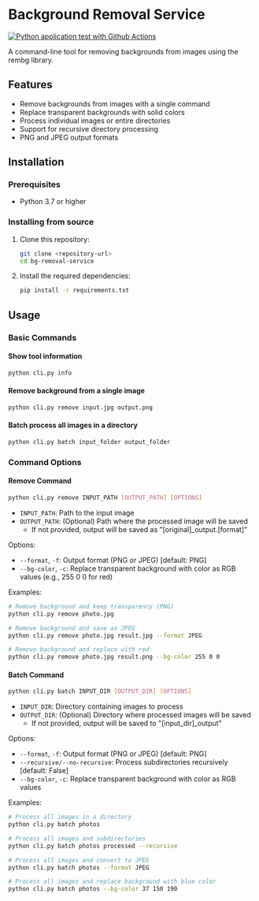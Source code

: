 # Background Removal Service

[![Python application test with Github Actions](https://github.com/blueskycircle/background-removal/actions/workflows/main.yml/badge.svg)](https://github.com/blueskycircle/background-removal/actions/workflows/main.yml)

A command-line tool for removing backgrounds from images using the rembg library.

## Features

- Remove backgrounds from images with a single command
- Replace transparent backgrounds with solid colors
- Process individual images or entire directories
- Support for recursive directory processing
- PNG and JPEG output formats

## Installation

### Prerequisites

- Python 3.7 or higher

### Installing from source

1. Clone this repository:
   ```bash
   git clone <repository-url>
   cd bg-removal-service
   ```

2. Install the required dependencies:
   ```bash
   pip install -r requirements.txt
   ```

## Usage

### Basic Commands

#### Show tool information
```bash
python cli.py info
```

#### Remove background from a single image
```bash
python cli.py remove input.jpg output.png
```

#### Batch process all images in a directory
```bash
python cli.py batch input_folder output_folder
```

### Command Options

#### Remove Command

```bash
python cli.py remove INPUT_PATH [OUTPUT_PATH] [OPTIONS]
```

- `INPUT_PATH`: Path to the input image
- `OUTPUT_PATH`: (Optional) Path where the processed image will be saved
  - If not provided, output will be saved as "[original]_output.[format]"

Options:
- `--format`, `-f`: Output format (PNG or JPEG) [default: PNG]
- `--bg-color`, `-c`: Replace transparent background with color as RGB values (e.g., 255 0 0 for red)

Examples:
```bash
# Remove background and keep transparency (PNG)
python cli.py remove photo.jpg

# Remove background and save as JPEG
python cli.py remove photo.jpg result.jpg --format JPEG

# Remove background and replace with red
python cli.py remove photo.jpg result.png --bg-color 255 0 0
```

#### Batch Command

```bash
python cli.py batch INPUT_DIR [OUTPUT_DIR] [OPTIONS]
```

- `INPUT_DIR`: Directory containing images to process
- `OUTPUT_DIR`: (Optional) Directory where processed images will be saved
  - If not provided, output will be saved to "[input_dir]_output"

Options:
- `--format`, `-f`: Output format (PNG or JPEG) [default: PNG]
- `--recursive/--no-recursive`: Process subdirectories recursively [default: False]
- `--bg-color`, `-c`: Replace transparent background with color as RGB values

Examples:
```bash
# Process all images in a directory
python cli.py batch photos

# Process all images and subdirectories
python cli.py batch photos processed --recursive

# Process all images and convert to JPEG
python cli.py batch photos --format JPEG

# Process all images and replace background with blue color
python cli.py batch photos --bg-color 37 150 190
```
